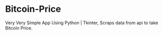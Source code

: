# Bitcoin-Price
Very Very Simple App Using Python | Tkinter, Scraps data from api to take Bitcoin Price.
